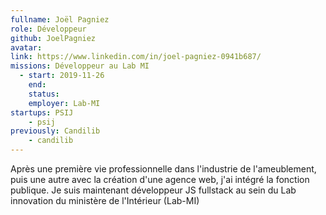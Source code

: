 ```yaml
---
fullname: Joël Pagniez
role: Développeur
github: JoelPagniez
avatar:
link: https://www.linkedin.com/in/joel-pagniez-0941b687/
missions: Développeur au Lab MI
  - start: 2019-11-26
    end: 
    status:
    employer: Lab-MI
startups: PSIJ
    - psij
previously: Candilib
    - candilib
---
```


Après une première vie professionnelle dans l'industrie de l'ameublement, puis une autre avec la création d'une agence web, j'ai intégré la fonction publique.
Je suis maintenant développeur JS fullstack au sein du Lab innovation du ministère de l'Intérieur (Lab-MI)
